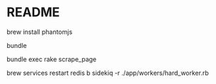 # README

brew install phantomjs

bundle

bundle exec rake scrape_page




brew services restart redis
b sidekiq -r ./app/workers/hard_worker.rb

